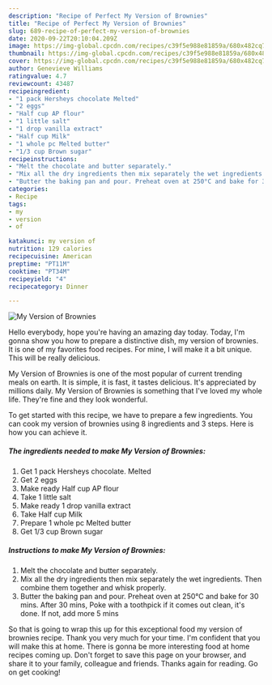 ```yaml
---
description: "Recipe of Perfect My Version of Brownies"
title: "Recipe of Perfect My Version of Brownies"
slug: 689-recipe-of-perfect-my-version-of-brownies
date: 2020-09-22T20:10:04.209Z
image: https://img-global.cpcdn.com/recipes/c39f5e988e81859a/680x482cq70/my-version-of-brownies-recipe-main-photo.jpg
thumbnail: https://img-global.cpcdn.com/recipes/c39f5e988e81859a/680x482cq70/my-version-of-brownies-recipe-main-photo.jpg
cover: https://img-global.cpcdn.com/recipes/c39f5e988e81859a/680x482cq70/my-version-of-brownies-recipe-main-photo.jpg
author: Genevieve Williams
ratingvalue: 4.7
reviewcount: 43487
recipeingredient:
- "1 pack Hersheys chocolate Melted"
- "2 eggs"
- "Half cup AP flour"
- "1 little salt"
- "1 drop vanilla extract"
- "Half cup Milk"
- "1 whole pc Melted butter"
- "1/3 cup Brown sugar"
recipeinstructions:
- "Melt the chocolate and butter separately."
- "Mix all the dry ingredients then mix separately the wet ingredients. Then combine them together and whisk properly."
- "Butter the baking pan and pour. Preheat oven at 250°C and bake for 30 mins. After 30 mins, Poke with a toothpick if it comes out clean, it&#39;s done. If not, add more 5 mins"
categories:
- Recipe
tags:
- my
- version
- of

katakunci: my version of 
nutrition: 129 calories
recipecuisine: American
preptime: "PT11M"
cooktime: "PT34M"
recipeyield: "4"
recipecategory: Dinner

---
```



![My Version of Brownies](https://img-global.cpcdn.com/recipes/c39f5e988e81859a/680x482cq70/my-version-of-brownies-recipe-main-photo.jpg)

Hello everybody, hope you're having an amazing day today. Today, I'm gonna show you how to prepare a distinctive dish, my version of brownies. It is one of my favorites food recipes. For mine, I will make it a bit unique. This will be really delicious.

My Version of Brownies is one of the most popular of current trending meals on earth. It is simple, it is fast, it tastes delicious. It's appreciated by millions daily. My Version of Brownies is something that I've loved my whole life. They're fine and they look wonderful.




To get started with this recipe, we have to prepare a few ingredients. You can cook my version of brownies using 8 ingredients and 3 steps. Here is how you can achieve it.

<!--inarticleads1-->

##### The ingredients needed to make My Version of Brownies:

1. Get 1 pack Hersheys chocolate. Melted
1. Get 2 eggs
1. Make ready Half cup AP flour
1. Take 1 little salt
1. Make ready 1 drop vanilla extract
1. Take Half cup Milk
1. Prepare 1 whole pc Melted butter
1. Get 1/3 cup Brown sugar




<!--inarticleads2-->

##### Instructions to make My Version of Brownies:

1. Melt the chocolate and butter separately.
1. Mix all the dry ingredients then mix separately the wet ingredients. Then combine them together and whisk properly.
1. Butter the baking pan and pour. Preheat oven at 250°C and bake for 30 mins. After 30 mins, Poke with a toothpick if it comes out clean, it&#39;s done. If not, add more 5 mins




So that is going to wrap this up for this exceptional food my version of brownies recipe. Thank you very much for your time. I'm confident that you will make this at home. There is gonna be more interesting food at home recipes coming up. Don't forget to save this page on your browser, and share it to your family, colleague and friends. Thanks again for reading. Go on get cooking!
